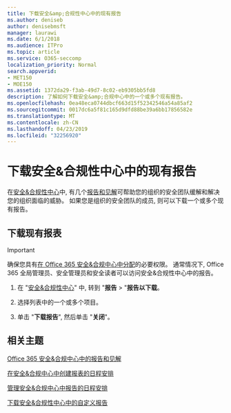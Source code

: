 ```yaml
---
title: 下载安全&amp;合规性中心中的现有报告
ms.author: deniseb
author: denisebmsft
manager: laurawi
ms.date: 6/1/2018
ms.audience: ITPro
ms.topic: article
ms.service: O365-seccomp
localization_priority: Normal
search.appverid:
- MET150
- MOE150
ms.assetid: 1372da29-f3ab-49d7-8c02-eb9305bb5fd8
description: 了解如何下载安全&amp;合规中心中的一个或多个现有报告。
ms.openlocfilehash: 0ea48eca0744dbcf663d15f52342546a54a85af2
ms.sourcegitcommit: 0017dc6a5f81c165d9dfd88be39a6bb17856582e
ms.translationtype: MT
ms.contentlocale: zh-CN
ms.lasthandoff: 04/23/2019
ms.locfileid: "32256920"
---
```

# <a name="download-existing-reports-in-the-security-amp-compliance-center"></a>下载安全&amp;合规性中心中的现有报告

在[安全&amp;合规性中心](https://protection.office.com)中, 有几个[报告和见解](reports-and-insights-in-security-and-compliance.md)可帮助您的组织的安全团队缓解和解决您的组织面临的威胁。 如果您是组织的安全团队的成员, 则可以下载一个或多个现有报告。 
  
## <a name="download-existing-reports"></a>下载现有报表

> [!IMPORTANT]
> 确保您具有[在 Office 365 安全&amp;合规中心中分配](permissions-in-the-security-and-compliance-center.md)的必要权限。 通常情况下, Office 365 全局管理员、安全管理员和安全读者可以访问安全&amp;合规性中心中的报告。 
  
1. 在 "[安全&amp;合规性中心](https://protection.office.com)" 中, 转到 "**报告** \> "**报告以下载**。
    
2. 选择列表中的一个或多个项目。
    
3. 单击 "**下载报告**", 然后单击 "**关闭**"。
    
## <a name="related-topics"></a>相关主题

[Office 365 安全&amp;合规中心中的报告和见解](reports-and-insights-in-security-and-compliance.md)
  
[在安全&amp;合规中心中创建报表的日程安排](create-a-schedule-for-a-report.md)
  
[管理安全&amp;合规中心中报告的日程安排](manage-schedules-for-multiple-reports.md)
  
[下载安全&amp;合规性中心中的自定义报告](set-up-and-download-a-custom-report.md)
  

